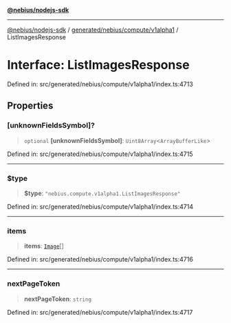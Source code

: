[**@nebius/nodejs-sdk**](../../../../../README.md)

***

[@nebius/nodejs-sdk](../../../../../README.md) / [generated/nebius/compute/v1alpha1](../README.md) / ListImagesResponse

# Interface: ListImagesResponse

Defined in: src/generated/nebius/compute/v1alpha1/index.ts:4713

## Properties

### \[unknownFieldsSymbol\]?

> `optional` **\[unknownFieldsSymbol\]**: `Uint8Array`\<`ArrayBufferLike`\>

Defined in: src/generated/nebius/compute/v1alpha1/index.ts:4715

***

### $type

> **$type**: `"nebius.compute.v1alpha1.ListImagesResponse"`

Defined in: src/generated/nebius/compute/v1alpha1/index.ts:4714

***

### items

> **items**: [`Image`](Image.md)[]

Defined in: src/generated/nebius/compute/v1alpha1/index.ts:4716

***

### nextPageToken

> **nextPageToken**: `string`

Defined in: src/generated/nebius/compute/v1alpha1/index.ts:4717
